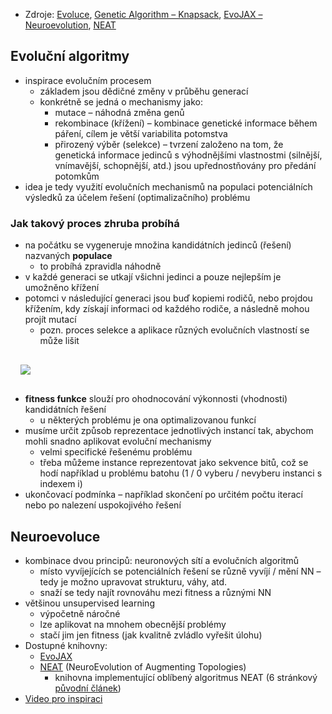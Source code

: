 - Zdroje: [Evoluce](https://cs.wikipedia.org/wiki/Evoluce), [Genetic Algorithm – Knapsack](https://arpitbhayani.me/blogs/genetic-knapsack/), [EvoJAX – Neuroevolution](https://cloud.google.com/blog/topics/developers-practitioners/evojax-bringing-power-neuroevolution-solve-your-problems), [NEAT](https://en.wikipedia.org/wiki/Neuroevolution_of_augmenting_topologies)

## Evoluční algoritmy
- inspirace evolučním procesem
	- základem jsou dědičné změny v průběhu generací
	- konkrétně se jedná o mechanismy jako:
		- mutace – náhodná změna genů
		- rekombinace (křížení) – kombinace genetické informace během páření, cílem je větší variabilita potomstva
		- přirozený výběr (selekce) – tvrzení založeno na tom, že genetická informace jedinců s výhodnějšími vlastnostmi (silnější, vnímavější, schopnější, atd.) jsou upřednostňovány pro předání potomkům
- idea je tedy využití evolučních mechanismů na populaci potenciálních výsledků za účelem řešení (optimalizačního) problému

### Jak takový proces zhruba probíhá
- na počátku se vygeneruje množina kandidátních jedinců (řešení) nazvaných **populace**
	- to probíhá zpravidla náhodně
- v každé generaci se utkají všichni jedinci a pouze nejlepším je umožněno křížení
- potomci v následující generaci jsou buď kopiemi rodičů, nebo projdou křížením, kdy získají informaci od každého rodiče, a následně mohou projít mutací
	- pozn. proces selekce a aplikace různých evolučních vlastností se může lišit 

<img src="https://user-images.githubusercontent.com/4745789/156874170-608cd9a4-6241-4882-b123-658d14a64c89.png" style="display:block; margin:0 auto; padding: 1rem" />

- **fitness funkce** slouží pro ohodnocování výkonnosti (vhodnosti) kandidátních řešení
	- u některých problému je ona optimalizovanou funkcí
- musíme určit způsob reprezentace jednotlivých instancí tak, abychom mohli snadno aplikovat evoluční mechanismy
	- velmi specifické řešenému problému
	- třeba můžeme instance reprezentovat jako sekvence bitů, což se hodí například u problému batohu (1 / 0 vyberu / nevyberu instanci s indexem i)
- ukončovací podmínka – například skončení po určitém počtu iterací nebo po nalezení uspokojivého řešení

## Neuroevoluce 
- kombinace dvou principů: neuronových sítí a evolučních algoritmů
	- místo vyvíjejících se potenciálních řešení se různě vyvíjí / mění NN – tedy je možno upravovat strukturu, váhy, atd.
	- snaží se tedy najít rovnováhu mezi fitness a různými NN
- většinou unsupervised learning
	- výpočetně náročné
	- lze aplikovat na mnohem obecnější problémy
	- stačí jim jen fitness (jak kvalitně zvládlo vyřešit úlohu)
- Dostupné knihovny: 
	- [EvoJAX](https://github.com/google/evojax?tab=readme-ov-file)
	- [NEAT](https://neat-python.readthedocs.io/en/latest/neat_overview.html) (NeuroEvolution of Augmenting Topologies)
		- knihovna implementující oblíbený algoritmus NEAT (6 stránkový [původní článek](https://nn.cs.utexas.edu/downloads/papers/stanley.cec02.pdf))
- [Video pro inspiraci](https://youtu.be/dkvFcYBznPI?si=5IxJn75UTPQlRsLT)